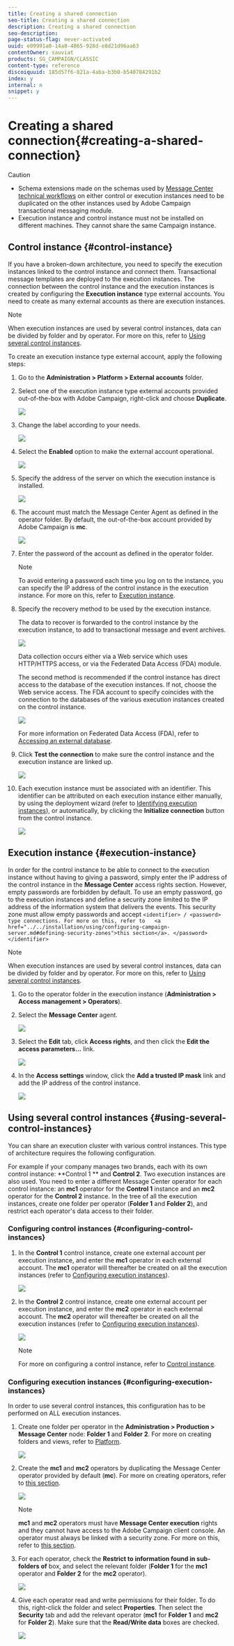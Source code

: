 ```yaml
---
title: Creating a shared connection
seo-title: Creating a shared connection
description: Creating a shared connection
seo-description: 
page-status-flag: never-activated
uuid: e09991a0-14a8-4865-928d-e8d21d96aa63
contentOwner: sauviat
products: SG_CAMPAIGN/CLASSIC
content-type: reference
discoiquuid: 185d57f6-821a-4aba-b3b0-b540784291b2
index: y
internal: n
snippet: y
---
```


# Creating a shared connection{#creating-a-shared-connection}

>[!CAUTION]
>
>* Schema extensions made on the schemas used by [Message Center technical workflows](../../message-center/using/technical-workflows.md) on either control or execution instances need to be duplicated on the other instances used by Adobe Campaign transactional messaging module.
>* Execution instance and control instance must not be installed on different machines. They cannot share the same Campaign instance.
>

## Control instance {#control-instance}

If you have a broken-down architecture, you need to specify the execution instances linked to the control instance and connect them. Transactional message templates are deployed to the execution instances. The connection between the control instance and the execution instances is created by configuring the **Execution instance** type external accounts. You need to create as many external accounts as there are execution instances.

>[!NOTE]
>
>When execution instances are used by several control instances, data can be divided by folder and by operator. For more on this, refer to [Using several control instances](../../message-center/using/creating-a-shared-connection.md#using-several-control-instances).

To create an execution instance type external account, apply the following steps:

1. Go to the **Administration > Platform > External accounts** folder.
1. Select one of the execution instance type external accounts provided out-of-the-box with Adobe Campaign, right-click and choose **Duplicate**.

   ![](assets/messagecenter_create_extaccount_001.png)

1. Change the label according to your needs. 

   ![](assets/messagecenter_create_extaccount_002.png)

1. Select the **Enabled** option to make the external account operational.

   ![](assets/messagecenter_create_extaccount_003.png)

1. Specify the address of the server on which the execution instance is installed.

   ![](assets/messagecenter_create_extaccount_004.png)

1. The account must match the Message Center Agent as defined in the operator folder. By default, the out-of-the-box account provided by Adobe Campaign is **mc**.

   ![](assets/messagecenter_create_extaccount_005.png)

1. Enter the password of the account as defined in the operator folder.

   >[!NOTE]
   >
   >To avoid entering a password each time you log on to the instance, you can specify the IP address of the control instance in the execution instance. For more on this, refer to [Execution instance](../../message-center/using/creating-a-shared-connection.md#execution-instance).

1. Specify the recovery method to be used by the execution instance.

   The data to recover is forwarded to the control instance by the execution instance, to add to transactional message and event archives.

   ![](assets/messagecenter_create_extaccount_007.png)

   Data collection occurs either via a Web service which uses HTTP/HTTPS access, or via the Federated Data Access (FDA) module.

   The second method is recommended if the control instance has direct access to the database of the execution instances. If not, choose the Web service access. The FDA account to specify coincides with the connection to the databases of the various execution instances created on the control instance. 

   ![](assets/messagecenter_create_extaccount_008.png)

   For more information on Federated Data Access (FDA), refer to [Accessing an external database](../../platform/using/accessing-an-external-database.md).

1. Click **Test the connection** to make sure the control instance and the execution instance are linked up.

   ![](assets/messagecenter_create_extaccount_006.png)

1. Each execution instance must be associated with an identifier. This identifier can be attributed on each execution instance either manually, by using the deployment wizard (refer to [Identifying execution instances](../../message-center/using/identifying-execution-instances.md)), or automatically, by clicking the **Initialize connection** button from the control instance.

   ![](assets/messagecenter_create_extaccount_006bis.png)

## Execution instance {#execution-instance}

In order for the control instance to be able to connect to the execution instance without having to giving a password, simply enter the IP address of the control instance in the **Message Center** access rights section. However, empty passwords are forbidden by default. To use an empty password, go to the execution instances and define a security zone limited to the IP address of the information system that delivers the events. This security zone must allow empty passwords and accept `<identifier> / <password>   type connections. For more on this, refer to   <a href="../../installation/using/configuring-campaign-server.md#defining-security-zones">this section</a>. </password></identifier>`

>[!NOTE]
>
>When execution instances are used by several control instances, data can be divided by folder and by operator. For more on this, refer to [Using several control instances](../../message-center/using/creating-a-shared-connection.md#using-several-control-instances).

1. Go to the operator folder in the execution instance (**Administration > Access management > Operators**).
1. Select the **Message Center** agent.

   ![](assets/messagecenter_operator_001.png)

1. Select the **Edit** tab, click **Access rights**, and then click the **Edit the access parameters...** link.

   ![](assets/messagecenter_operator_002.png)

1. In the **Access settings** window, click the **Add a trusted IP mask** link and add the IP address of the control instance.

   ![](assets/messagecenter_operator_003.png)

## Using several control instances {#using-several-control-instances}

You can share an execution cluster with various control instances. This type of architecture requires the following configuration.

For example if your company manages two brands, each with its own control instance: **Control 1 ** and **Control 2**. Two execution instances are also used. You need to enter a different Message Center operator for each control instance: an **mc1** operator for the **Control 1** instance and an **mc2** operator for the **Control 2** instance. In the tree of all the execution instances, create one folder per operator (**Folder 1** and **Folder 2**), and restrict each operator's data access to their folder.

### Configuring control instances {#configuring-control-instances}

1. In the **Control 1** control instance, create one external account per execution instance, and enter the **mc1** operator in each external account. The **mc1** operator will thereafter be created on all the execution instances (refer to [Configuring execution instances](../../message-center/using/creating-a-shared-connection.md#configuring-execution-instances)).

   ![](assets/messagecenter_multi_control_1.png)

1. In the **Control 2** control instance, create one external account per execution instance, and enter the **mc2** operator in each external account. The **mc2** operator will thereafter be created on all the execution instances (refer to [Configuring execution instances](../../message-center/using/creating-a-shared-connection.md#configuring-execution-instances)).

   ![](assets/messagecenter_multi_control_2.png)

   >[!NOTE]
   >
   >For more on configuring a control instance, refer to [Control instance](../../message-center/using/creating-a-shared-connection.md#control-instance).

### Configuring execution instances {#configuring-execution-instances}

In order to use several control instances, this configuration has to be performed on ALL execution instances.

1. Create one folder per operator in the **Administration > Production > Message Center** node: **Folder 1** and **Folder 2**. For more on creating folders and views, refer to [Platform](../../platform/using/access-management.md#folders-and-views).

   ![](assets/messagecenter_multi_control_3.png)

1. Create the **mc1** and **mc2** operators by duplicating the Message Center operator provided by default (**mc**). For more on creating operators, refer to [this section](../../platform/using/access-management.md#operators).

   ![](assets/messagecenter_multi_control_4.png)

   >[!NOTE]
   >
   >**mc1** and **mc2** operators must have **Message Center execution** rights and they cannot have access to the Adobe Campaign client console. An operator must always be linked with a security zone. For more on this, refer to [this section](../../installation/using/configuring-campaign-server.md#defining-security-zones).

1. For each operator, check the **Restrict to information found in sub-folders of** box, and select the relevant folder (**Folder 1** for the **mc1** operator and **Folder 2** for the **mc2** operator).

   ![](assets/messagecenter_multi_control_5.png)

1. Give each operator read and write permissions for their folder. To do this, right-click the folder and select **Properties**. Then select the **Security** tab and add the relevant operator (**mc1** for **Folder 1** and **mc2** for **Folder 2**). Make sure that the **Read/Write data** boxes are checked.

   ![](assets/messagecenter_multi_control_6.png)

